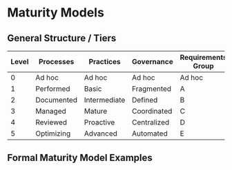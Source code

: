 
# Maturity Models

## General Structure / Tiers


|Level  |Processes      |Practices      |Governance         |Requirements Group |Notes  |
|-------|---------------|---------------|-------------------|-------------------|-------|
0       |Ad hoc         |Ad hoc         |Ad hoc             |Ad hoc             |       
1       |Performed      |Basic          |Fragmented         |A                  |
2       |Documented     |Intermediate   |Defined            |B                  |
3       |Managed        |Mature         |Coordinated        |C                  |
4       |Reviewed       |Proactive      |Centralized        |D                  |
5       |Optimizing     |Advanced       |Automated          |E                  |


## Formal Maturity Model Examples

### 



